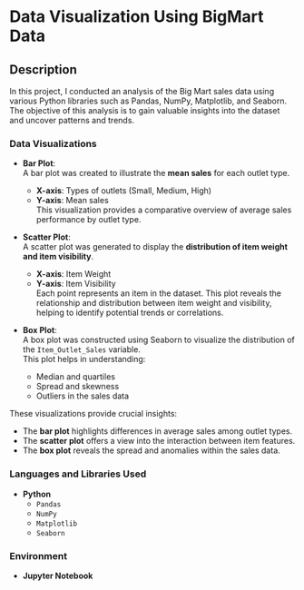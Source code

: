 # Data Visualization Using BigMart Data

## Description

In this project, I conducted an analysis of the Big Mart sales data using various Python libraries such as Pandas, NumPy, Matplotlib, and Seaborn. The objective of this analysis is to gain valuable insights into the dataset and uncover patterns and trends.

### Data Visualizations

- **Bar Plot**:  
  A bar plot was created to illustrate the **mean sales** for each outlet type.  
  - **X-axis**: Types of outlets (Small, Medium, High)  
  - **Y-axis**: Mean sales  
  This visualization provides a comparative overview of average sales performance by outlet type.

- **Scatter Plot**:  
  A scatter plot was generated to display the **distribution of item weight and item visibility**.  
  - **X-axis**: Item Weight  
  - **Y-axis**: Item Visibility  
  Each point represents an item in the dataset. This plot reveals the relationship and distribution between item weight and visibility, helping to identify potential trends or correlations.

- **Box Plot**:  
  A box plot was constructed using Seaborn to visualize the distribution of the `Item_Outlet_Sales` variable.  
  This plot helps in understanding:
  - Median and quartiles
  - Spread and skewness
  - Outliers in the sales data

These visualizations provide crucial insights:
- The **bar plot** highlights differences in average sales among outlet types.
- The **scatter plot** offers a view into the interaction between item features.
- The **box plot** reveals the spread and anomalies within the sales data.

### Languages and Libraries Used

- **Python**
  - `Pandas`
  - `NumPy`
  - `Matplotlib`
  - `Seaborn`

### Environment

- **Jupyter Notebook**
